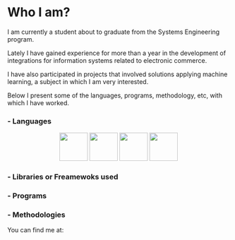 # Who I am?

I am currently a student about to graduate from the Systems Engineering program.

Lately I have gained experience for more than a year in the development of integrations for information systems related to electronic commerce.

I have also participated in projects that involved solutions applying machine learning, a subject in which I am very interested.

Below I present some of the languages, programs, methodology, etc, with which I have worked.



### - Languages

<p align="center">
<img src="https://cdn-icons-png.flaticon.com/512/5968/5968282.png" width="64" height="64"/>
<img src="https://cdn-icons-png.flaticon.com/128/3098/3098090.png" width="64" height="64"/>
<img src="https://cdn-icons-png.flaticon.com/128/5968/5968292.png" width="64" height="64"/>
<img src="https://cdn-icons-png.flaticon.com/128/6132/6132222.png" width="64" height="64"/>
</p>

### - Libraries or Freamewoks used

<p align="center">

</p>

### - Programs

<p align="center">

</p>

### - Methodologies

<p align="center">

</p>


You can find me at:
